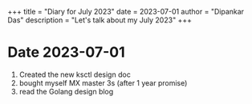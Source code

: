 +++
title = "Diary for July 2023"
date = 2023-07-01
author = "Dipankar Das"
description = "Let's talk about my July 2023"
+++

# Date 2023-07-01
1. Created the new ksctl design doc
2. bought myself MX master 3s (after 1 year promise)
3. read the Golang design blog

